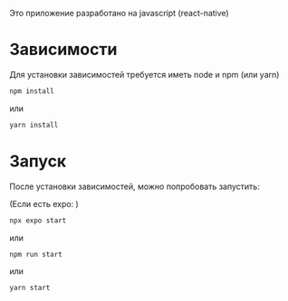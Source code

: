 Это приложение разработано на javascript (react-native)

# Зависимости
Для установки зависимостей требуется иметь node и npm (или yarn)
```bash
npm install
```

или
```bash
yarn install
```

# Запуск
После установки зависимостей, можно попробовать запустить:

(Если есть expo: )
```bash
npx expo start
```
или

```bash
npm run start
```
или
```bash
yarn start
```

